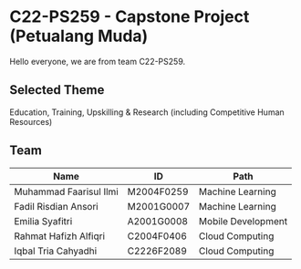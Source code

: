 ﻿# C22-PS259 - Capstone Project (Petualang Muda)
Hello everyone, we are from team C22-PS259. 

## Selected Theme 
Education, Training, Upskilling & Research (including Competitive Human Resources)

## Team
| Name | ID | Path |
| ----------- | ----------- | ----------- |
| Muhammad Faarisul Ilmi | M2004F0259 | Machine Learning |
| Fadil Risdian Ansori | M2001G0007 | Machine Learning |
| Emilia Syafitri | A2001G0008 | Mobile Development |
| Rahmat Hafizh Alfiqri | C2004F0406 | Cloud Computing |
| Iqbal Tria Cahyadhi | C2226F2089 | Cloud Computing |
